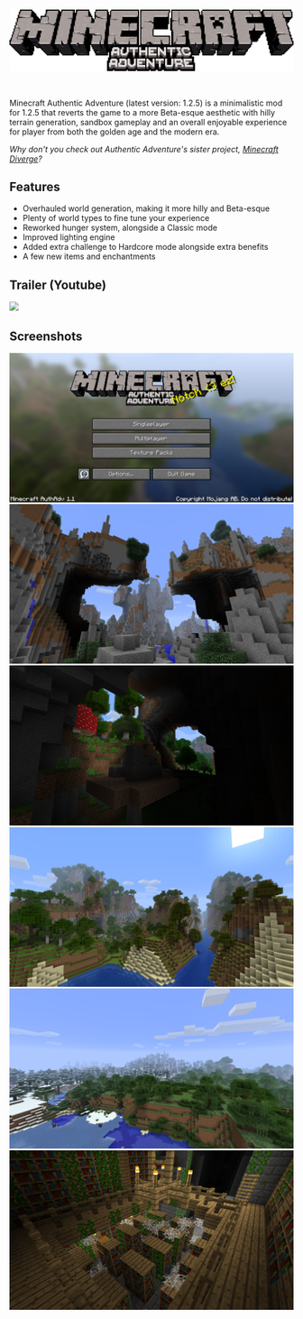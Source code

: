 <br>
<p align="center">
    <img src="authadv-logo.png">
</p>
<br>

Minecraft Authentic Adventure (latest version: 1.2.5) is a minimalistic mod for 1.2.5 that reverts the game to a more Beta-esque aesthetic with hilly terrain generation, sandbox gameplay and an overall enjoyable experience for player from both the golden age and the modern era.

*Why don't you check out Authentic Adventure's sister project, [Minecraft Diverge](https://github.com/BlueStaggo/MCDiverge)?*

## Features
- Overhauled world generation, making it more hilly and Beta-esque
- Plenty of world types to fine tune your experience
- Reworked hunger system, alongside a Classic mode
- Improved lighting engine
- Added extra challenge to Hardcore mode alongside extra benefits
- A few new items and enchantments

## Trailer (Youtube)
[![](https://img.youtube.com/vi/xrIBDVWmcqs/0.jpg)](https://youtu.be/xrIBDVWmcqs)

## Screenshots
![](<img/Screenshot 2023-07-01 154451.png>)
![](img/2023-06-30_20.13.53.png)
![](img/2023-06-30_20.23.53.png)
![](img/2023-06-30_20.24.16.png)
![](img/2023-06-30_20.25.45.png)
![](img/2023-06-30_20.37.32.png)
